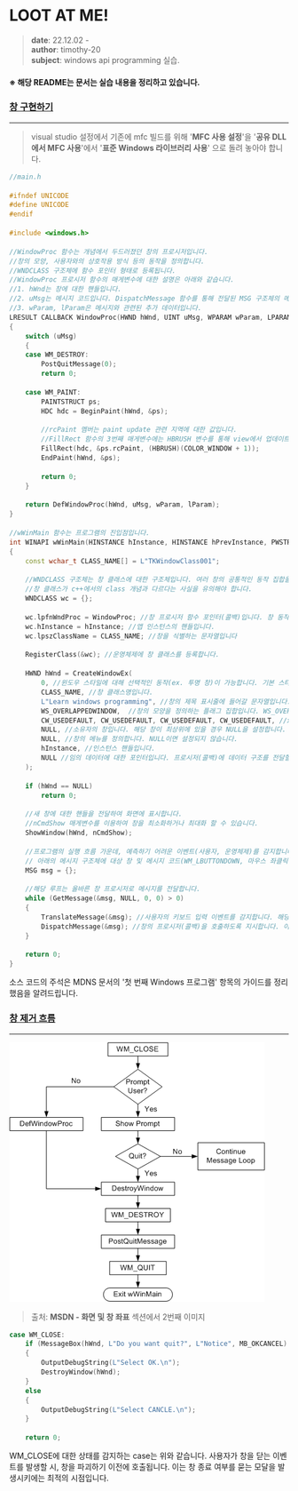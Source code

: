 # LOOT AT ME!

> **date**: 22.12.02 - <br>
> **author**: timothy-20 <br>
> **subject**: windows api programming 실습.

#### ※ 해당 README는 문서는 실습 내용을 정리하고 있습니다.

### [창 구현하기](https://learn.microsoft.com/ko-kr/windows/win32/learnwin32/your-first-windows-program)

---

> visual studio 설정에서 기존에 mfc 빌드를 위해 '**MFC 사용 설정**'을
> '**공유 DLL에서 MFC 사용**'에서 '**표준 Windows 라이브러리 사용**' 으로 돌려 놓아야 합니다.

```c++
//main.h

#ifndef UNICODE
#define UNICODE
#endif

#include <windows.h>

//WindowProc 함수는 개념에서 두드러졌던 창의 프로시저입니다.
//창의 모양, 사용자와의 상호작용 방식 등의 동작을 정의합니다.
//WNDCLASS 구조체에 함수 포인터 형태로 등록됩니다.
//WindowProc 프로시저 함수의 매게변수에 대한 설명은 아래와 같습니다.
//1. hWnd는 창에 대한 핸들입니다.
//2. uMsg는 메시지 코드입니다. DispatchMessage 함수를 통해 전달된 MSG 구조체의 메시지 코드가 맞습니다.
//3. wParam, lParam은 메시지와 관련된 추가 데이터입니다.
LRESULT CALLBACK WindowProc(HWND hWnd, UINT uMsg, WPARAM wParam, LPARAM lParam) //CALLBACK은 함수에 대한 호출 규칙입니다.
{
	switch (uMsg)
	{
	case WM_DESTROY:
		PostQuitMessage(0);
		return 0;

	case WM_PAINT:
		PAINTSTRUCT ps;
		HDC hdc = BeginPaint(hWnd, &ps);

        //rcPaint 멤버는 paint update 관련 지역에 대한 값입니다.
        //FillRect 함수의 3번째 매게변수에는 HBRUSH 변수를 통해 view에서 업데이트 될 색상을 지정합니다.
		FillRect(hdc, &ps.rcPaint, (HBRUSH)(COLOR_WINDOW + 1));
		EndPaint(hWnd, &ps);

		return 0;
	}

	return DefWindowProc(hWnd, uMsg, wParam, lParam);
}

//wWinMain 함수는 프로그램의 진입점입니다.
int WINAPI wWinMain(HINSTANCE hInstance, HINSTANCE hPrevInstance, PWSTR pCmdLine, int nCmdShow)
{
	const wchar_t CLASS_NAME[] = L"TKWindowClass001";
    
    //WNDCLASS 구조체는 창 클래스에 대한 구조체입니다. 여러 창의 공통적인 동작 집합을 정의합니다.
    //창 클래스가 c++에서의 class 개념과 다르다는 사실을 유의해야 합니다.
	WNDCLASS wc = {};

	wc.lpfnWndProc = WindowProc; //창 프로시저 함수 포인터(콜백)입니다. 창 동작의 대부분을 정의합니다.
	wc.hInstance = hInstance; //앱 인스턴스의 핸들입니다.
	wc.lpszClassName = CLASS_NAME; //창을 식별하는 문자열입니다

	RegisterClass(&wc); //운영체제에 창 클래스를 등록합니다.

	HWND hWnd = CreateWindowEx(
		0, //윈도우 스타일에 대해 선택적인 동작(ex. 투명 창)이 가능합니다. 기본 스타일은 0을 설정합니다.
		CLASS_NAME, //창 클래스명입니다.
		L"Learn windows programming", //창의 제목 표시줄에 들어갈 문자열입니다.
		WS_OVERLAPPEDWINDOW,  //창의 모양을 정의하는 플래그 집합입니다. WS_OVERLAPPEDWINDOW는 모든 창의 일반적인 스타일이 전부 정의되어 있습니다.
		CW_USEDEFAULT, CW_USEDEFAULT, CW_USEDEFAULT, CW_USEDEFAULT, //x, y, cx, cy, 위치 및 크기에 대한 정의입니다.
		NULL, //소유자의 창입니다. 해당 창이 최상위에 있을 경우 NULL을 설정합니다.
		NULL, //창의 메뉴를 정의합니다. NULL이면 설정되지 않습니다.
		hInstance, //인스턴스 핸들입니다.
		NULL //임의 데이터에 대한 포인터입니다. 프로시저(콜백)에 데이터 구조를 전달할 수 있습니다.
	);

	if (hWnd == NULL) 
		return 0;

    //새 창에 대한 핸들을 전달하여 화면에 표시합니다.
    //nCmdShow 매게변수를 이용하여 창을 최소화하거나 최대화 할 수 있습니다.
	ShowWindow(hWnd, nCmdShow);

    //프로그램의 실행 흐름 가운데, 예측하기 어려운 이벤트(사용자, 운영체제)를 감지합니다.
    // 아래의 메시지 구조체에 대상 창 및 메시지 코드(WM_LBUTTONDOWN, 마우스 좌클릭에 대한 코드)가 포함됩니다.
	MSG msg = {};

    //해당 루프는 올바른 창 프로시저로 메시지를 전달합니다.
	while (GetMessage(&msg, NULL, 0, 0) > 0)
	{
		TranslateMessage(&msg); //사용자의 키보드 입력 이벤트를 감지합니다. 해당 함수는 DispatchMessage보다 먼저 발생해야 합니다.
		DispatchMessage(&msg); //창의 프로시저(콜백)을 호출하도록 지시합니다. 이때 GetMessage 통해 받았던(msg 구조체에 담긴) 이벤트를 프로시저에 전달합니다.
	}

	return 0;
}
```

소스 코드의 주석은 MDNS 문서의 '첫 번째 Windows 프로그램' 항목의 가이드를 정리했음을 알려드립니다.

### [창 제거 흐름](https://learn.microsoft.com/ko-kr/windows/win32/learnwin32/closing-the-window)

---

<img src="public/window-close-flow.png">

> 출처: **MSDN - 화면 및 창 좌표** 섹션에서 2번째 이미지 

```c++
case WM_CLOSE:
    if (MessageBox(hWnd, L"Do you want quit?", L"Notice", MB_OKCANCEL) == IDOK)
    {
        OutputDebugString(L"Select OK.\n");
        DestroyWindow(hWnd);
    }
    else
    {
        OutputDebugString(L"Select CANCLE.\n");
    }
			
    return 0;
```
WM_CLOSE에 대한 상태를 감지하는 case는 위와 같습니다.
사용자가 창을 닫는 이벤트를 발생할 시, 창을 파괴하기 이전에 호출됩니다. 이는 창 종료 여부를 묻는 모달을 발생시키에는 최적의 시점입니다.
